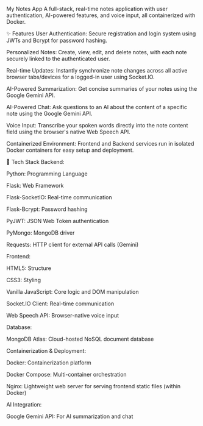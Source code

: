 My Notes App
A full-stack, real-time notes application with user authentication, AI-powered features, and voice input, all containerized with Docker.

✨ Features
User Authentication: Secure registration and login system using JWTs and Bcrypt for password hashing.

Personalized Notes: Create, view, edit, and delete notes, with each note securely linked to the authenticated user.

Real-time Updates: Instantly synchronize note changes across all active browser tabs/devices for a logged-in user using Socket.IO.

AI-Powered Summarization: Get concise summaries of your notes using the Google Gemini API.

AI-Powered Chat: Ask questions to an AI about the content of a specific note using the Google Gemini API.

Voice Input: Transcribe your spoken words directly into the note content field using the browser's native Web Speech API.

Containerized Environment: Frontend and Backend services run in isolated Docker containers for easy setup and deployment.

🚀 Tech Stack
Backend:

Python: Programming Language

Flask: Web Framework

Flask-SocketIO: Real-time communication

Flask-Bcrypt: Password hashing

PyJWT: JSON Web Token authentication

PyMongo: MongoDB driver

Requests: HTTP client for external API calls (Gemini)

Frontend:

HTML5: Structure

CSS3: Styling

Vanilla JavaScript: Core logic and DOM manipulation

Socket.IO Client: Real-time communication

Web Speech API: Browser-native voice input

Database:

MongoDB Atlas: Cloud-hosted NoSQL document database

Containerization & Deployment:

Docker: Containerization platform

Docker Compose: Multi-container orchestration

Nginx: Lightweight web server for serving frontend static files (within Docker)

AI Integration:

Google Gemini API: For AI summarization and chat
